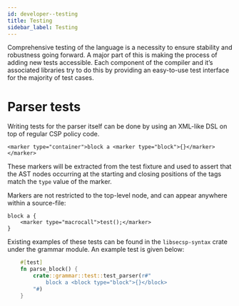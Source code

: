 ```yaml
---
id: developer--testing
title: Testing
sidebar_label: Testing
---
```


Comprehensive testing of the language is a necessity to ensure stability
and robustness going forward. A major part of this is making the process
of adding new tests accessible. Each component of the compiler and it’s
associated libraries try to do this by providing an easy-to-use test
interface for the majority of test cases.

Parser tests
============

Writing tests for the parser itself can be done by using an XML-like DSL
on top of regular CSP policy code.

    <marker type="container">block a <marker type="block">{}</marker></marker>

These markers will be extracted from the test fixture and used to assert
that the AST nodes occurring at the starting and closing positions of
the tags match the `type` value of the marker.

Markers are not restricted to the top-level node, and can appear
anywhere within a source-file:


    block a {
        <marker type="macrocall">test();</marker>
    }

Existing examples of these tests can be found in the `libsecsp-syntax`
crate under the grammar module. An example test is given below:

```rust
    #[test]
    fn parse_block() {
        crate::grammar::test::test_parser(r#"
            block a <block type="block">{}</block>
        "#)
    }
```
    
